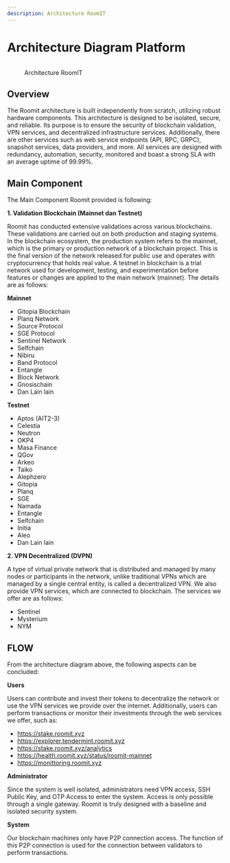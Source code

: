 ```yaml
---
description: Architecture RoomIT
---
```


# Architecture Diagram Platform

<figure><img src="https://server.gitopia.com/raw/roomit-xyz/stake.roomit.xyz/master/img/powered/RoomIT-Network.png" alt="">
<figcaption><p>Architecture RoomIT</p></figcaption></figure>

## Overview

The Roomit architecture is built independently from scratch, utilizing robust hardware components. This architecture is designed to be isolated, secure, and reliable. Its purpose is to ensure the security of blockchain validation, VPN services, and decentralized infrastructure services. Additionally, there are other services such as web service endpoints (API, RPC, GRPC), snapshot services, data providers, and more. All services are designed with redundancy, automation, security, monitored and boast a strong SLA with an average uptime of 99.99%.


## Main Component
The Main Component Roomit provided is following:

**1. Validation Blockchain (Mainnet dan Testnet)**

Roomit has conducted extensive validations across various blockchains. These validations are carried out on both production and staging systems. In the blockchain ecosystem, the production system refers to the mainnet, which is the primary or production network of a blockchain project. This is the final version of the network released for public use and operates with cryptocurrency that holds real value.
A testnet in blockchain is a trial network used for development, testing, and experimentation before features or changes are applied to the main network (mainnet). The details are as follows:

**Mainnet**
- Gitopia Blockchain
- Planq Network
- Source Protocol
- SGE Protocol
- Sentinel Network
- Selfchain 
- Nibiru
- Band Protocol
- Entangle
- Block Network
- Gnosischain
- Dan Lain lain

**Testnet**
- Aptos (AIT2-3)
- Celestia
- Neutron
- OKP4
- Masa Finance
- QGov
- Arkeo
- Taiko
- Alephzero
- Gitopia
- Planq
- SGE
- Namada
- Entangle 
- Selfchain
- Initia
- Aleo
- Dan Lain lain

**2. VPN Decentralized (DVPN)**

A type of virtual private network that is distributed and managed by many nodes or participants in the network, unlike traditional VPNs which are managed by a single central entity, is called a decentralized VPN. We also provide VPN services, which are connected to blockchain. The services we offer are as follows:

- Sentinel
- Mysterium
- NYM

## FLOW
From the architecture diagram above, the following aspects can be concluded:

**Users**

Users can contribute and invest their tokens to decentralize the network or use the VPN services we provide over the internet. Additionally, users can perform transactions or monitor their investments through the web services we offer, such as:

- https://stake.roomit.xyz
- https://explorer.tendermint.roomit.xyz
- https://stake.roomit.xyz/analytics
- https://health.roomit.xyz/status/roomit-mainnet
- https://monittoring.roomit.xyz

**Administrator**

Since the system is well isolated, administrators need VPN access, SSH Public Key, and OTP Access to enter the system. Access is only possible through a single gateway. Roomit is truly designed with a baseline and isolated security system.


**System**

Our blockchain machines only have P2P connection access. The function of this P2P connection is used for the connection between validators to perform transactions.


